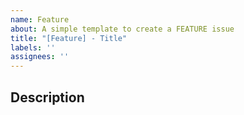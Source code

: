 ```yaml
---
name: Feature
about: A simple template to create a FEATURE issue
title: "[Feature] - Title"
labels: ''
assignees: ''
---
```


## Description
<!-- Describe the issue -->
